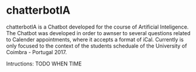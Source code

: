 # chatterbotIA

chatterbotIA is a Chatbot developed for the course of Artificial Inteligence.
The Chatbot was developed in order to awnser to several questions related to Calender appointments, where it accepts a format of iCal.
Currently is only focused to the context of the students scheduale of the University of Coimbra - Portugal 2017.

Intructions:
TODO WHEN TIME 
